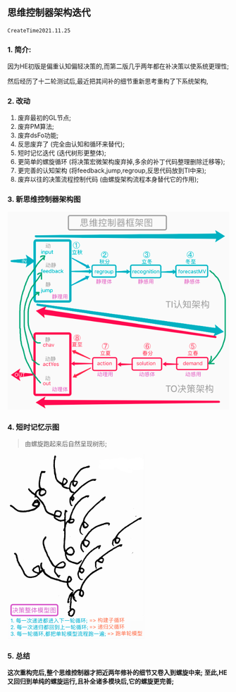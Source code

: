 ## 思维控制器架构迭代
`CreateTime2021.11.25`

### 1. 简介:

因为HE初版是偏重认知偏轻决策的,而第二版几乎两年都在补决策以使系统更理性;

然后经历了十二轮测试后,最近把其间补的细节重新思考重构了下系统架构,

### 2. 改动
1. 废弃最初的GL节点;
2. 废弃PM算法;
3. 废弃dsFo功能;
4. 反思废弃了 (完全由认知和循环来替代);
5. 短时记忆迭代 (迭代树形更整体);
6. 更简单的螺旋循环 (将决策宏微架构废弃掉,多余的补丁代码整理删除迁移等);
7. 更完善的认知架构 (将feedback,jump,regroup,反思代码放到TI中来);
8. 废弃以往的决策流程控制代码 (由螺旋架构流程本身替代它的作用);

### 3. 新思维控制器架构图

![](../手写笔记/assets/558_思维控制器架构图2021V3版.png)

### 4. 短时记忆示图

> 由螺旋跑起来后自然呈现树形;

![](../手写笔记/assets/554_R决策整体模型图.png)

### 5. 总结

**这次重构完后,整个思维控制器才把近两年修补的细节又卷入到螺旋中来;**
**至此,HE又回归到单纯的螺旋运行,且补全诸多模块后,它的螺旋更完善;**
